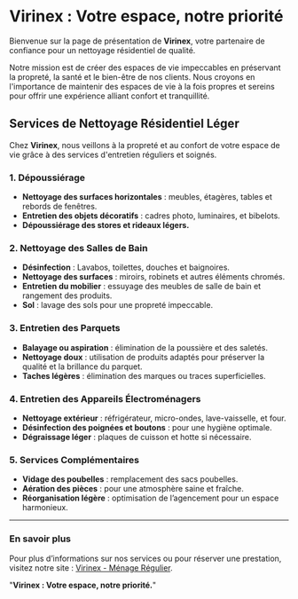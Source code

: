 # Virinex : Votre espace, notre priorité

Bienvenue sur la page de présentation de **Virinex**, votre partenaire de confiance pour un nettoyage résidentiel de qualité.

Notre mission est de créer des espaces de vie impeccables en préservant la propreté, la santé et le bien-être de nos clients. Nous croyons en l'importance de maintenir des espaces de vie à la fois propres et sereins pour offrir une expérience alliant confort et tranquillité.

## Services de Nettoyage Résidentiel Léger
Chez **Virinex**, nous veillons à la propreté et au confort de votre espace de vie grâce à des services d'entretien réguliers et soignés.

### 1. Dépoussiérage
- **Nettoyage des surfaces horizontales** : meubles, étagères, tables et rebords de fenêtres.
- **Entretien des objets décoratifs** : cadres photo, luminaires, et bibelots.
- **Dépoussiérage des stores et rideaux légers.**

### 2. Nettoyage des Salles de Bain
- **Désinfection** : Lavabos, toilettes, douches et baignoires.
- **Nettoyage des surfaces** : miroirs, robinets et autres éléments chromés.
- **Entretien du mobilier** : essuyage des meubles de salle de bain et rangement des produits.
- **Sol** : lavage des sols pour une propreté impeccable.

### 3. Entretien des Parquets
- **Balayage ou aspiration** : élimination de la poussière et des saletés.
- **Nettoyage doux** : utilisation de produits adaptés pour préserver la qualité et la brillance du parquet.
- **Taches légères** : élimination des marques ou traces superficielles.

### 4. Entretien des Appareils Électroménagers
- **Nettoyage extérieur** : réfrigérateur, micro-ondes, lave-vaisselle, et four.
- **Désinfection des poignées et boutons** : pour une hygiène optimale.
- **Dégraissage léger** : plaques de cuisson et hotte si nécessaire.

### 5. Services Complémentaires
- **Vidage des poubelles** : remplacement des sacs poubelles.
- **Aération des pièces** : pour une atmosphère saine et fraîche.
- **Réorganisation légère** : optimisation de l’agencement pour un espace harmonieux.

---

### En savoir plus
Pour plus d’informations sur nos services ou pour réserver une prestation, visitez notre site : [Virinex - Ménage Régulier](https://menagelacapitale.com/service/menage-regulier/).

"**Virinex : Votre espace, notre priorité.**"

